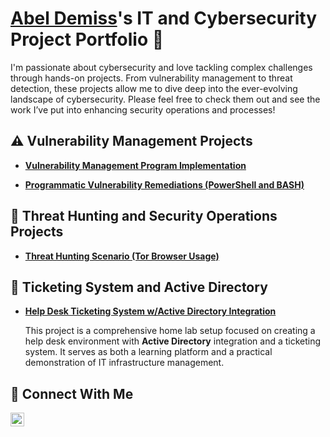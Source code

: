 # <a href="https://www.linkedin.com/in/abel-demiss/">Abel Demiss</a>'s IT and Cybersecurity Project Portfolio 🔐

I'm passionate about cybersecurity and love tackling complex challenges through hands-on projects. From vulnerability management to threat detection, these projects allow me to dive deep into the ever-evolving landscape of cybersecurity. Please feel free to check them out and see the work I’ve put into enhancing security operations and processes!


## ⚠️ Vulnerability Management Projects

- **[Vulnerability Management Program Implementation](https://github.com/abeldemiss/vulnerability-management-program)**
  
- **[Programmatic Vulnerability Remediations (PowerShell and BASH)](https://github.com/abeldemiss/programmatic-vulnerability-remediations)**

## 🚨 Threat Hunting and Security Operations Projects

- **[Threat Hunting Scenario (Tor Browser Usage)](https://github.com/abeldemiss/threat-hunting-scenario-tor)**

## 🎫 Ticketing System and Active Directory

- **[Help Desk Ticketing System w/Active Directory Integration](https://github.com/abeldemiss/Help-Desk)**

    This project is a comprehensive home lab setup focused on creating a help desk environment with **Active Directory** integration and a ticketing system. It serves as both a learning platform and a practical demonstration of IT infrastructure management.

## 🤳 Connect With Me

[<img align="left" alt="___________ | LinkedIn" width="22px" src="https://cdn.jsdelivr.net/npm/simple-icons@v3/icons/linkedin.svg" />][linkedin]

[linkedin]: https://linkedin.com/in/abel-demiss

<!--
<img width="35" alt="image" src="https://github.com/user-attachments/assets/2f41c7cd-5ea8-4475-b451-a37161b6c3fb"> 
<img width="35" alt="image" src="https://github.com/user-attachments/assets/77649969-9910-4994-8b96-74a116cfb2a8">
-->
